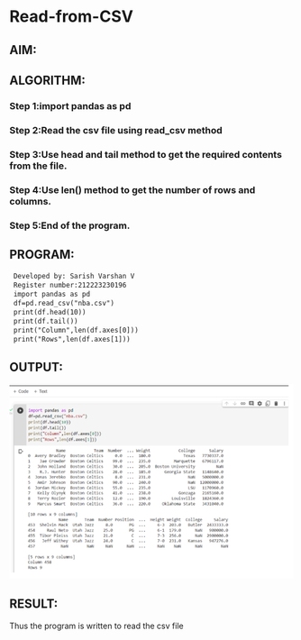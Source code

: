 # Read-from-CSV

## AIM:

## ALGORITHM:
### Step 1:import pandas as pd
### Step 2:Read the csv file using read_csv method
### Step 3:Use head and tail method to get the required contents from the file.
### Step 4:Use len() method to get the number of rows and columns.
### Step 5:End of the program.

## PROGRAM:
```
 Developed by: Sarish Varshan V
 Register number:212223230196
 import pandas as pd
 df=pd.read_csv("nba.csv")
 print(df.head(10))
 print(df.tail())
 print("Column",len(df.axes[0]))
 print("Rows",len(df.axes[1]))
 ```

## OUTPUT:
![alt text](image.png)

## RESULT:
Thus the program is written to read the csv file

